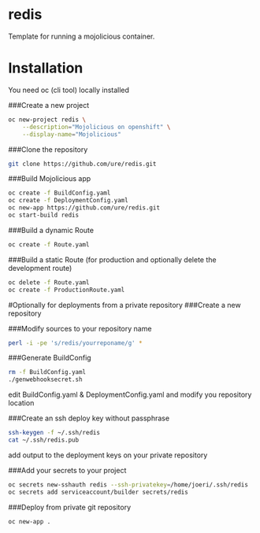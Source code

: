 # redis

Template for running a mojolicious container.

# Installation

You need oc (cli tool) locally installed

###Create a new project
```sh
oc new-project redis \
    --description="Mojolicious on openshift" \
    --display-name="Mojolicious"
```
###Clone the repository
```sh
git clone https://github.com/ure/redis.git
```

###Build Mojolicious app

```sh
oc create -f BuildConfig.yaml
oc create -f DeploymentConfig.yaml
oc new-app https://github.com/ure/redis.git
oc start-build redis
```

###Build a dynamic Route
```sh
oc create -f Route.yaml
```

###Build a static Route
(for production and optionally delete the development route)
```sh
oc delete -f Route.yaml
oc create -f ProductionRoute.yaml
```

#Optionally for deployments from a private repository
###Create a new repository

###Modify sources to your repository name
```sh
perl -i -pe 's/redis/yourreponame/g' *
```

###Generate BuildConfig
```sh
rm -f BuildConfig.yaml
./genwebhooksecret.sh
```
edit BuildConfig.yaml & DeploymentConfig.yaml and modify you repository location

###Create an ssh deploy key without passphrase
```sh
ssh-keygen -f ~/.ssh/redis
cat ~/.ssh/redis.pub
```
add output to the deployment keys on your private repository

###Add your secrets to your project
```sh
oc secrets new-sshauth redis --ssh-privatekey=/home/joeri/.ssh/redis
oc secrets add serviceaccount/builder secrets/redis
```
###Deploy from private git repository
```sh
oc new-app .
```
